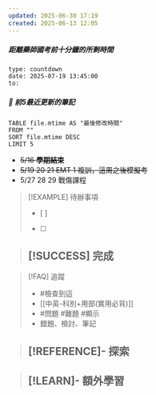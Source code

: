 ```yaml
---
updated: 2025-06-30 17:19
created: 2025-06-13 12:05
---
```

##### 距離藥師國考前十分鐘的所剩時間
```widgets
type: countdown
date: 2025-07-19 13:45:00
to:
```

##### 📝 前5最近更新的筆記
```dataview
TABLE file.mtime AS "最後修改時間"
FROM ""
SORT file.mtime DESC
LIMIT 5

```

- ~~5/16 **學期結束**~~
- ~~5/19 20 21 EMT 1 複訓，這周之後模擬考~~
- 5/27 28 29 戰傷課程

> [!EXAMPLE] 待辦事項
>  - [ ] 
>  - [ ] 

> [!SUCCESS] 完成
>- 

> [!FAQ] 追蹤
>  - #檢查到這
>  - [[中英-科別+用部(實用必背)]]
>  - #問題 #難題 #顯示 
>  - 錯題、檢討、筆記

> [!REFERENCE]- 探索
> - 

> [!LEARN]- 額外學習
> - 